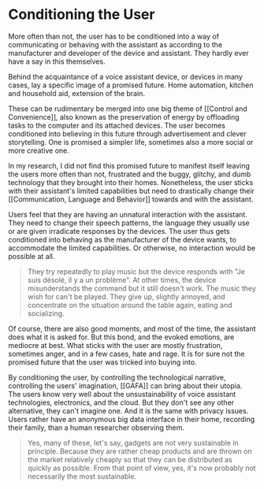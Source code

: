 # Conditioning the User
More often than not, the user has to be conditioned into a way of communicating or behaving with the assistant as according to the manufacturer and developer of the device and assistant. They hardly ever have a say in this themselves.

Behind the acquaintance of a voice assistant device, or devices in many cases, lay a specific image of a promised future. Home automation, kitchen and household aid, extension of the brain.

These can be rudimentary be merged into one big theme of [[Control and Convenience]], also known as the preservation of energy by offloading tasks to the computer and its attached devices. The user becomes conditioned into believing in this future through advertisement and clever storytelling. One is promised a simpler life, sometimes also a more social or more creative one.

In my research, I did not find this promised future to manifest itself leaving the users more often than not, frustrated and the buggy, glitchy, and dumb technology that they brought into their homes. Nonetheless, the user sticks with their assistant's limited capabilities but need to drastically change their [[Communication, Language and Behavior]] towards and with the assistant. 

Users feel that they are having an unnatural interaction with the assistant. They need to change their speech patterns, the language they usually use or are given irradicate responses by the devices. The user thus gets conditioned into behaving as the manufacturer of the device wants, to accommodate the limited capabilities. Or otherwise, no interaction would be possible at all.

> They try repeatedly to play music but the device responds with "Je suis désolé, il y a un problème". At other times, the device misunderstands the command but it still doesn't work. The music they wish for can't be played. They give up, slightly annoyed, and concentrate on the situation around the table again, eating and socializing.

Of course, there are also good moments, and most of the time, the assistant does what it is asked for. But this bond, and the evoked emotions, are mediocre at best. What sticks with the user are mostly frustration, sometimes anger, and in a few cases, hate and rage. It is for sure not the promised future that the user was tricked into buying into.

By conditioning the user, by controlling the technological narrative, controlling the users' imagination, [[GAFA]] can bring about their utopia. The users know very well about the unsustainability of voice assistant technologies, electronics, and the cloud. But they don't see any other alternative, they can't imagine one. And it is the same with privacy issues. Users rather have an anonymous big data interface in their home, recording their family, than a human researcher observing them.

> Yes, many of these, let's say, gadgets are not very sustainable in principle. Because they are rather cheap products and are thrown on the market relatively cheaply so that they can be distributed as quickly as possible. From that point of view, yes, it's now probably not necessarily the most sustainable. 